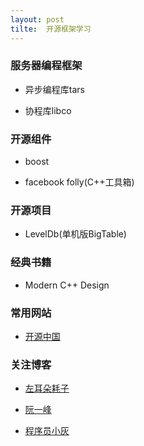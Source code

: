 ```yaml
---
layout: post
tilte:  开源框架学习
---
```


### 服务器编程框架
+ 异步编程库tars

+ 协程库libco


### 开源组件
+ boost

+ facebook folly(C++工具箱)

### 开源项目
+ LevelDb(单机版BigTable)

### 经典书籍
+ Modern C++ Design


### 常用网站
+ [开源中国](https://www.oschina.net)

### 关注博客
+ [左耳朵耗子](https://coolshell.cn/)

+ [阮一峰](http://www.ruanyifeng.com/home.html)

+ [程序员小灰](https://zhuanlan.zhihu.com/c_144466663)
